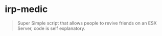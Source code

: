 # irp-medic
> Super Simple script that allows people to revive friends on an ESX Server, code is self explanatory.
